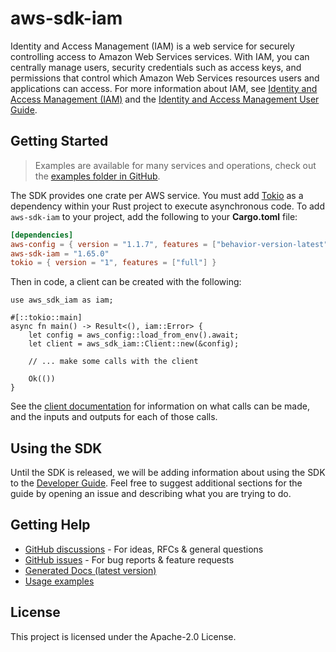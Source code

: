 # aws-sdk-iam

Identity and Access Management (IAM) is a web service for securely controlling access to Amazon Web Services services. With IAM, you can centrally manage users, security credentials such as access keys, and permissions that control which Amazon Web Services resources users and applications can access. For more information about IAM, see [Identity and Access Management (IAM)](http://aws.amazon.com/iam/) and the [Identity and Access Management User Guide](https://docs.aws.amazon.com/IAM/latest/UserGuide/).

## Getting Started

> Examples are available for many services and operations, check out the
> [examples folder in GitHub](https://github.com/awslabs/aws-sdk-rust/tree/main/examples).

The SDK provides one crate per AWS service. You must add [Tokio](https://crates.io/crates/tokio)
as a dependency within your Rust project to execute asynchronous code. To add `aws-sdk-iam` to
your project, add the following to your **Cargo.toml** file:

```toml
[dependencies]
aws-config = { version = "1.1.7", features = ["behavior-version-latest"] }
aws-sdk-iam = "1.65.0"
tokio = { version = "1", features = ["full"] }
```

Then in code, a client can be created with the following:

```rust,no_run
use aws_sdk_iam as iam;

#[::tokio::main]
async fn main() -> Result<(), iam::Error> {
    let config = aws_config::load_from_env().await;
    let client = aws_sdk_iam::Client::new(&config);

    // ... make some calls with the client

    Ok(())
}
```

See the [client documentation](https://docs.rs/aws-sdk-iam/latest/aws_sdk_iam/client/struct.Client.html)
for information on what calls can be made, and the inputs and outputs for each of those calls.

## Using the SDK

Until the SDK is released, we will be adding information about using the SDK to the
[Developer Guide](https://docs.aws.amazon.com/sdk-for-rust/latest/dg/welcome.html). Feel free to suggest
additional sections for the guide by opening an issue and describing what you are trying to do.

## Getting Help

* [GitHub discussions](https://github.com/awslabs/aws-sdk-rust/discussions) - For ideas, RFCs & general questions
* [GitHub issues](https://github.com/awslabs/aws-sdk-rust/issues/new/choose) - For bug reports & feature requests
* [Generated Docs (latest version)](https://awslabs.github.io/aws-sdk-rust/)
* [Usage examples](https://github.com/awslabs/aws-sdk-rust/tree/main/examples)

## License

This project is licensed under the Apache-2.0 License.

